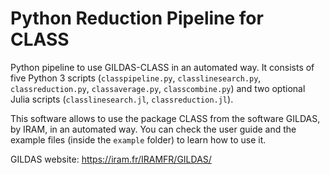 # Python Reduction Pipeline for CLASS

Python pipeline to use GILDAS-CLASS in an automated way. It consists of five Python 3 scripts (`classpipeline.py`, `classlinesearch.py`, `classreduction.py`, `classaverage.py`, `classcombine.py`) and two optional Julia scripts (`classlinesearch.jl`, `classreduction.jl`).

This software allows to use the package CLASS from the software GILDAS, by IRAM, in an automated way. You can check the user guide and the example files (inside the `example` folder) to learn how to use it.

GILDAS website: https://iram.fr/IRAMFR/GILDAS/
